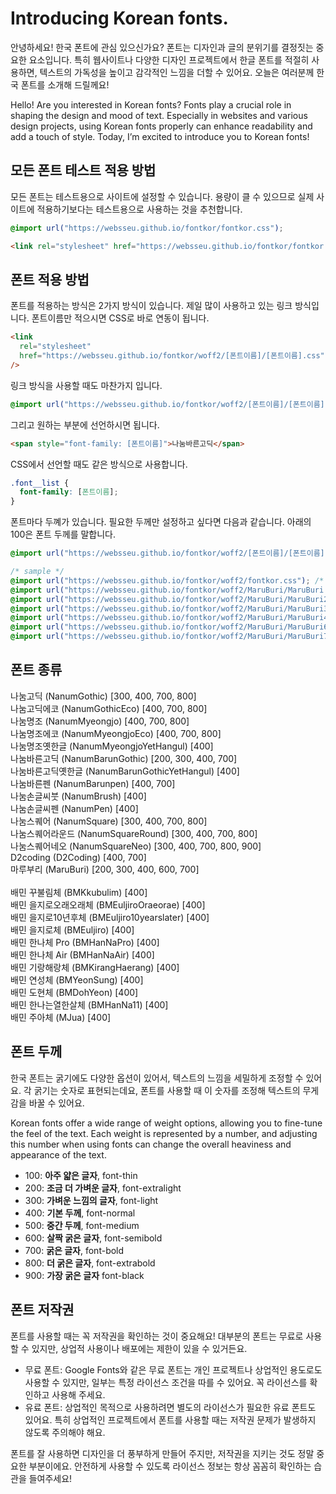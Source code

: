 # Introducing Korean fonts.

안녕하세요! 한국 폰트에 관심 있으신가요? 폰트는 디자인과 글의 분위기를 결정짓는 중요한 요소입니다.
특히 웹사이트나 다양한 디자인 프로젝트에서 한글 폰트를 적절히 사용하면, 텍스트의 가독성을 높이고 감각적인 느낌을 더할 수 있어요.
오늘은 여러분께 한국 폰트를 소개해 드릴께요!

Hello! Are you interested in Korean fonts? Fonts play a crucial role in shaping the design and mood of text. Especially in websites and various design projects, using Korean fonts properly can enhance readability and add a touch of style. Today, I’m excited to introduce you to Korean fonts!

## 모든 폰트 테스트 적용 방법

모든 폰트는 테스트용으로 사이트에 설정할 수 있습니다. 용량이 클 수 있으므로 실제 사이트에 적용하기보다는 테스트용으로 사용하는 것을 추천합니다.

```css
@import url("https://websseu.github.io/fontkor/fontkor.css");
```

```html
<link rel="stylesheet" href="https://websseu.github.io/fontkor/fontkor.css" />
```

## 폰트 적용 방법

폰트를 적용하는 방식은 2가지 방식이 있습니다.
제일 많이 사용하고 있는 링크 방식입니다. 폰트이름만 적으시면 CSS로 바로 연동이 됩니다.

```html
<link
  rel="stylesheet"
  href="https://websseu.github.io/fontkor/woff2/[폰트이름]/[폰트이름].css"
/>
```

링크 방식을 사용할 때도 마찬가지 입니다.

```css
@import url("https://websseu.github.io/fontkor/woff2/[폰트이름]/[폰트이름].css");
```

그리고 원하는 부분에 선언하시면 됩니다.

```html
<span style="font-family: [폰트이름]">나눔바른고딕</span>
```

CSS에서 선언할 때도 같은 방식으로 사용합니다.

```css
.font__list {
  font-family: [폰트이름];
}
```

폰트마다 두꼐가 있습니다.
필요한 두께만 설정하고 싶다면 다음과 같습니다. 아래의 100은 폰트 두께를 말합니다.

```css
@import url("https://websseu.github.io/fontkor/woff2/[폰트이름]/[폰트이름][100].css");
```

```css
/* sample */
@import url("https://websseu.github.io/fontkor/woff2/fontkor.css"); /* 모든 폰트를 적용할 수 있음. 테스트용 */
@import url("https://websseu.github.io/fontkor/woff2/MaruBuri/MaruBuri.css"); /* 마루부리 폰트를 적용함[200, 300, 400, 600, 700] */
@import url("https://websseu.github.io/fontkor/woff2/MaruBuri/MaruBuri200.css"); /* 마루부리 폰트 두께 200만 적용 */
@import url("https://websseu.github.io/fontkor/woff2/MaruBuri/MaruBuri300.css"); /* 마루부리 폰트 두께 300만 적용 */
@import url("https://websseu.github.io/fontkor/woff2/MaruBuri/MaruBuri400.css"); /* 마루부리 폰트 두께 400만 적용 */
@import url("https://websseu.github.io/fontkor/woff2/MaruBuri/MaruBuri600.css"); /* 마루부리 폰트 두께 600만 적용 */
@import url("https://websseu.github.io/fontkor/woff2/MaruBuri/MaruBuri700.css"); /* 마루부리 폰트 두께 700만 적용 */
```

## 폰트 종류

나눔고딕 (NanumGothic) [300, 400, 700, 800]  
나눔고딕에코 (NanumGothicEco) [400, 700, 800]  
나눔명조 (NanumMyeongjo) [400, 700, 800]  
나눔명조에코 (NanumMyeongjoEco) [400, 700, 800]  
나눔명조옛한글 (NanumMyeongjoYetHangul) [400]  
나눔바른고딕 (NanumBarunGothic) [200, 300, 400, 700]  
나눔바른고딕옛한글 (NanumBarunGothicYetHangul) [400]  
나눔바른펜 (NanumBarunpen) [400, 700]  
나눔손글씨붓 (NanumBrush) [400]  
나눔손글씨펜 (NanumPen) [400]  
나눔스퀘어 (NanumSquare) [300, 400, 700, 800]  
나눔스퀘어라운드 (NanumSquareRound) [300, 400, 700, 800]  
나눔스퀘어네오 (NanumSquareNeo) [300, 400, 700, 800, 900]  
D2coding (D2Coding) [400, 700]  
마루부리 (MaruBuri) [200, 300, 400, 600, 700]
<br><br>
배민 꾸불림체 (BMKkubulim) [400]  
배민 을지로오래오래체 (BMEuljiroOraeorae) [400]  
배민 을지로10년후체 (BMEuljiro10yearslater) [400]  
배민 을지로체 (BMEuljiro) [400]  
배민 한나체 Pro (BMHanNaPro) [400]  
배민 한나체 Air (BMHanNaAir) [400]  
배민 기랑해랑체 (BMKirangHaerang) [400]  
배민 연성체 (BMYeonSung) [400]  
배민 도현체 (BMDohYeon) [400]  
배민 한나는열한살체 (BMHanNa11) [400]  
배민 주아체 (MJua) [400]

## 폰트 두께

한국 폰트는 굵기에도 다양한 옵션이 있어서, 텍스트의 느낌을 세밀하게 조정할 수 있어요. 각 굵기는 숫자로 표현되는데요, 폰트를 사용할 때 이 숫자를 조정해 텍스트의 무게감을 바꿀 수 있어요.

Korean fonts offer a wide range of weight options, allowing you to fine-tune the feel of the text. Each weight is represented by a number, and adjusting this number when using fonts can change the overall heaviness and appearance of the text.

- 100: <b>아주 얇은 글자</b>, font-thin
- 200: <b>조금 더 가벼운 글자</b>, font-extralight
- 300: <b>가벼운 느낌의 글자</b>, font-light
- 400: <b>기본 두께</b>, font-normal
- 500: <b>중간 두께</b>, font-medium
- 600: <b>살짝 굵은 글자</b>, font-semibold
- 700: <b>굵은 글자</b>, font-bold
- 800: <b>더 굵은 글자</b>, font-extrabold
- 900: <b>가장 굵은 글자</b> font-black

## 폰트 저작권

폰트를 사용할 때는 꼭 저작권을 확인하는 것이 중요해요! 대부분의 폰트는 무료로 사용할 수 있지만, 상업적 사용이나 배포에는 제한이 있을 수 있거든요.

- 무료 폰트: Google Fonts와 같은 무료 폰트는 개인 프로젝트나 상업적인 용도로도 사용할 수 있지만, 일부는 특정 라이선스 조건을 따를 수 있어요. 꼭 라이선스를 확인하고 사용해 주세요.
- 유료 폰트: 상업적인 목적으로 사용하려면 별도의 라이선스가 필요한 유료 폰트도 있어요. 특히 상업적인 프로젝트에서 폰트를 사용할 때는 저작권 문제가 발생하지 않도록 주의해야 해요.

폰트를 잘 사용하면 디자인을 더 풍부하게 만들어 주지만, 저작권을 지키는 것도 정말 중요한 부분이에요. 안전하게 사용할 수 있도록 라이선스 정보는 항상 꼼꼼히 확인하는 습관을 들여주세요!
